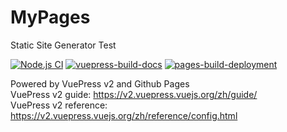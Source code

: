 # MyPages
Static Site Generator Test  

[![Node.js CI](https://github.com/MoonLord-LM/MyPages/actions/workflows/node.js.yml/badge.svg)](https://github.com/MoonLord-LM/MyPages/actions/workflows/node.js.yml) [![vuepress-build-docs](https://github.com/MoonLord-LM/MyPages/actions/workflows/vuepress-build-docs.yml/badge.svg)](https://github.com/MoonLord-LM/MyPages/actions/workflows/vuepress-build-docs.yml) [![pages-build-deployment](https://github.com/MoonLord-LM/MyPages/actions/workflows/pages/pages-build-deployment/badge.svg)](https://github.com/MoonLord-LM/MyPages/actions/workflows/pages/pages-build-deployment)

Powered by VuePress v2 and Github Pages  
VuePress v2 guide: https://v2.vuepress.vuejs.org/zh/guide/  
VuePress v2 reference: https://v2.vuepress.vuejs.org/zh/reference/config.html  
